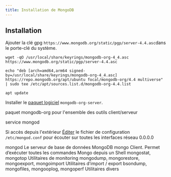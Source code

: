 ```yaml
---
title: Installation de MongoDB
---
```


## Installation

Ajouter la clé gpg  `https://www.mongodb.org/static/pgp/server-4.4.asc`dans le porte-clé du système.

```shell
wget -qO /usr/local/share/keyrings/mongodb-org-4_4.asc https://www.mongodb.org/static/pgp/server-4.4.asc
```

```shell
echo "deb [arch=amd64,arm64 signed-by=/usr/local/share/keyrings/mongodb-org-4_4.asc] https://repo.mongodb.org/apt/ubuntu focal/mongodb-org/4.4 multiverse" | sudo tee /etc/apt/sources.list.d/mongodb-org-4.4.list
```

```shell
apt update
```

Installer le [paquet logiciel](/linux/paquet/) `mongodb-org-server`.

paquet mongodb-org pour l'ensemble des outils client/serveur


service mongod

Si accès depuis l'extérieur
[Éditer](/linux/nano) le fichier de configuration `/etc/mongod.conf` pour écouter sur toutes les interfaces réseau 0.0.0.0

mongod 	Le serveur de base de données MongoDB
mongo 	Client. Permet d’exécuter toutes les commandes Mongo depuis un Shell
mongostat, mongotop 	Utilitaires de monitoring
mongodump, mongorestore, mongoexport, mongoimport 	Utilitaires d’import / export
bsondump, mongofiles, mongooplog, mongoperf 	Utilitaires divers
